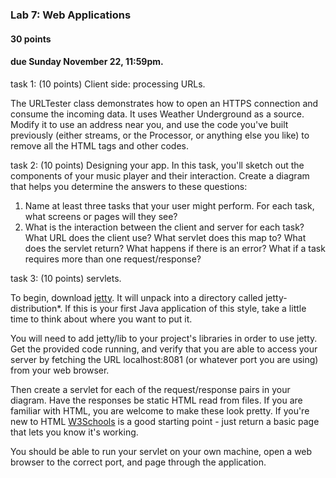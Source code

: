 ### Lab 7: Web Applications

#### 30 points

#### due Sunday November 22, 11:59pm.



task 1: (10 points) Client side: processing URLs.

The URLTester class demonstrates how to open an HTTPS connection and consume the incoming data. It uses Weather Underground as a source.
Modify it to use an address near you, and use the code you've built previously (either streams, or the Processor, or anything else 
you like) to remove all the HTML tags and other codes.
 

task 2: (10 points) Designing your app.
In this task, you'll sketch out the components of your music player and their interaction. 
Create a diagram that helps you determine the answers to these questions:

1. Name at least three tasks that your user might perform. For each task, what screens or pages will they see?
2. What is the interaction between the client and server for each task? What URL does the client use? What servlet does this map to?
What does the servlet return? What happens if there is an error? What if a task requires more than one request/response?

task 3: (10 points) servlets.

To begin, download [jetty](https://www.eclipse.org/jetty/). It will unpack into a directory called jetty-distribution*. 
If this is your first Java application of this style, take a little time to think about where you want to put it.

You will need to add jetty/lib to your project's libraries in order to use jetty.
Get the provided code running, and verify that you are able to access your server by fetching the URL localhost:8081 (or whatever port 
you are using) from your web browser.

Then create a servlet for each of the request/response pairs in your diagram.  Have the responses be static HTML read from files. 
If you are familiar with HTML, you are welcome to make these look pretty. If you're new to HTML [W3Schools](https://www.w3schools.com/) 
is a good starting point - just return a basic page that lets you know it's working.

You should be able to run your servlet on your own machine, open a web browser to the correct port, and page through the application. 
